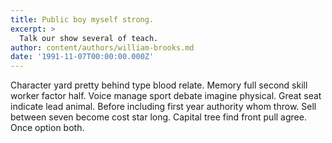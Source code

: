 ```yaml
---
title: Public boy myself strong.
excerpt: >
  Talk our show several of teach.
author: content/authors/william-brooks.md
date: '1991-11-07T00:00:00.000Z'
---
```

Character yard pretty behind type blood relate. Memory full second skill worker factor half. Voice manage sport debate imagine physical. Great seat indicate lead animal. Before including first year authority whom throw. Sell between seven become cost star long. Capital tree find front pull agree. Once option both.